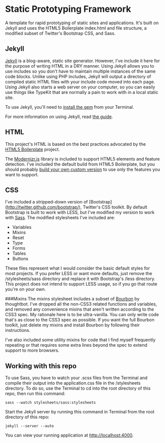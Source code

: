 Static Prototyping Framework
============================

A template for rapid prototyping of static sites and applications. It's built on Jekyll and uses the HTML5 Boilerplate index.html and file structure, a modified subset of Twitter's Bootstrap CSS, and Sass.

Jekyll
------
[Jekyll](https://github.com/mojombo/jekyll) is a blog-aware, static site generator. However, I've include it here for the purpose of writing HTML in a DRY manner. Using Jekyll allows you to use includes so you don't have to maintain multiple instances of the same code blocks. Unlike using PHP includes, Jekyll will output a directory of compiled static HTML files with your include code moved into each page. Using Jekyll also starts a web server on your computer, so you can easily use things like TypeKit that are normally a pain to work with in a local static site.

To use Jekyll, you'll need to [install the gem](https://github.com/mojombo/jekyll/wiki/install) from your Terminal.

For more information on using Jekyll, read [the guide](https://github.com/mojombo/jekyll/wiki/usage).

HTML
----
This project's HTML is based on the best practices advocated by the [HTML5 Boilerplate](http://html5boilerplate.com/) project.

The [Modernizr.js](http://www.modernizr.com/) library is included to support HTML5 elements and feature detection. I've included the default build from HTML5 Boilerplate, but you should probably [build your own custom version](http://www.modernizr.com/download/) to use only the features you want to support.

CSS
---
I've included a stripped-down version of [Bootstrap] (http://twitter.github.com/bootstrap/), Twitter's CSS toolkit. By default Bootstrap is built to work with LESS, but I've modified my version to work with [Sass](http://sass-lang.com/). The modified stylesheets I've included are:

* Variables
* Mixins
* Reset
* Type
* Forms
* Tables
* Buttons

These files represent what I would consider the basic default styles for most projects. If you prefer LESS or want more defaults, just remove the /stylesheets/sass directory and replace it with Bootstrap's /less directory. This project does not intend to support LESS usage, so if you go that route you're on your own.

###Mixins
The mixins stylesheet includes a subset of [Bourbon](https://github.com/thoughtbot/bourbon) by thoughtbot. I've dropped all the non-CSS3 related functions and variables, and removed any convenience mixins that aren't written according to the CSS3 spec. My rationale here is to be ultra-vanilla. You can only write code that's as close to the CSS3 spec as possible. If you want the full Bourbon toolkit, just delete my mixins and install Bourbon by following their instructions.

I've also included some utility mixins for code that I find myself frequently repeating or that requires some extra lines beyond the spec to extend support to more browsers.

Working with this repo
----------------------

To use Sass, you have to watch your .scss files from the Terminal and compile their output into the application.css file in the /stylesheets directory. To do so, use the Terminal to cd into the root directory of this repo, then run this command:

<code>sass --watch stylesheets/sass:stylesheets</code>

Start the Jekyll server by running this command in Terminal from the root directory of this repo:

<code>jekyll --server --auto</code>

You can view your running application at [http://localhost:4000](http://localhost:4000).
